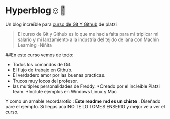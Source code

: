 # Hyperblog☺️💙
Un blog increíble para [curso de Git Y Github](https://platzi.com/cursos/git-github/ "curso de Git Y Github") de platzi
> El curso de Git y Github es lo que me hacia falta para mi triplicar mi salario y mi lanzamiento a la industria del tejido de lana con Machin Learning 
>-Niñita

##En este curso vemos de todo:

* Todos los comandos de Git.
* El flujo de trabajo en Github.
* El verdadero amor por las buenas practicas.
* Trucos muy locos del profesor.
* las multiples personalidades de Freddy.
*Creado por el incleible Platzi team.
*Inclute ejemplos en Windows Linux y Mac

Y como un amable recordarotio : **Este readme md es un chiste** . Diseñado pare el ejemplo. Si llegas acá  NO TE LO TOMES ENSERIO y mejor ve a ver el curso.